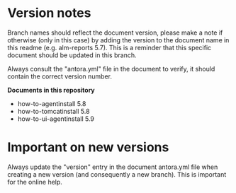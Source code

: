 # Version notes

Branch names should reflect the document version, please make a note if otherwise (only in this case) by adding the version to the document name in this readme (e.g. alm-reports 5.7). This is a reminder that this specific document should be updated in this branch.

Always consult the "antora.yml" file in the document to verify, it should contain the correct version number.

**Documents in this repository**

* how-to-agentinstall 5.8
* how-to-tomcatinstall 5.8
* how-to-ui-agentinstall 5.9


# Important on new versions

Always update the "version" entry in the document antora.yml file when creating a new version (and consequently a new branch). This is important for the online help.